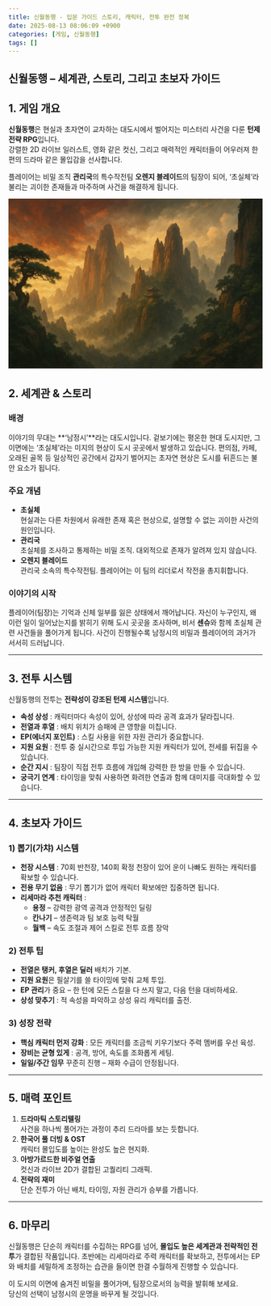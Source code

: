 ```yaml
---
title: 신월동행 - 입문 가이드 스토리, 캐릭터, 전투 완전 정복
date: 2025-08-13 08:06:09 +0900
categories: [게임, 신월동행]
tags: []
---
```


## 신월동행 – 세계관, 스토리, 그리고 초보자 가이드

## 1. 게임 개요
**신월동행**은 현실과 초자연이 교차하는 대도시에서 벌어지는 미스터리 사건을 다룬 **턴제 전략 RPG**입니다.  
강렬한 2D 라이브 일러스트, 영화 같은 컷신, 그리고 매력적인 캐릭터들이 어우러져 한 편의 드라마 같은 몰입감을 선사합니다.

플레이어는 비밀 조직 **관리국**의 특수작전팀 **오렌지 블레이드**의 팀장이 되어, ‘초실체’라 불리는 괴이한 존재들과 마주하며 사건을 해결하게 됩니다.

![신월동행](assets/img/normal/fellowmoon.png)

## 2. 세계관 & 스토리

### 배경
이야기의 무대는 **‘남정시’**라는 대도시입니다. 겉보기에는 평온한 현대 도시지만, 그 이면에는 ‘초실체’라는 미지의 현상이 도시 곳곳에서 발생하고 있습니다. 편의점, 카페, 오래된 골목 등 일상적인 공간에서 갑자기 벌어지는 초자연 현상은 도시를 뒤흔드는 불안 요소가 됩니다.

### 주요 개념
- **초실체**  
  현실과는 다른 차원에서 유래한 존재 혹은 현상으로, 설명할 수 없는 괴이한 사건의 원인입니다.
- **관리국**  
  초실체를 조사하고 통제하는 비밀 조직. 대외적으로 존재가 알려져 있지 않습니다.
- **오렌지 블레이드**  
  관리국 소속의 특수작전팀. 플레이어는 이 팀의 리더로서 작전을 총지휘합니다.

### 이야기의 시작
플레이어(팀장)는 기억과 신체 일부를 잃은 상태에서 깨어납니다. 자신이 누구인지, 왜 이런 일이 일어났는지를 밝히기 위해 도시 곳곳을 조사하며, 비서 **센슈**와 함께 초실체 관련 사건들을 풀어가게 됩니다. 사건이 진행될수록 남정시의 비밀과 플레이어의 과거가 서서히 드러납니다.

---

## 3. 전투 시스템

신월동행의 전투는 **전략성이 강조된 턴제 시스템**입니다.

- **속성 상성** : 캐릭터마다 속성이 있어, 상성에 따라 공격 효과가 달라집니다.
- **전열과 후열** : 배치 위치가 승패에 큰 영향을 미칩니다.
- **EP(에너지 포인트)** : 스킬 사용을 위한 자원 관리가 중요합니다.
- **지원 요원** : 전투 중 실시간으로 투입 가능한 지원 캐릭터가 있어, 전세를 뒤집을 수 있습니다.
- **순간 지시** : 팀장이 직접 전투 흐름에 개입해 강력한 한 방을 만들 수 있습니다.
- **궁극기 연계** : 타이밍을 맞춰 사용하면 화려한 연출과 함께 대미지를 극대화할 수 있습니다.

---

## 4. 초보자 가이드

### 1) 뽑기(가챠) 시스템
- **천장 시스템** : 70회 반천장, 140회 확정 천장이 있어 운이 나빠도 원하는 캐릭터를 확보할 수 있습니다.
- **전용 무기 없음** : 무기 뽑기가 없어 캐릭터 확보에만 집중하면 됩니다.
- **리세마라 추천 캐릭터** :  
  - **용정** – 강력한 광역 공격과 안정적인 딜링
  - **칸나기** – 생존력과 팀 보호 능력 탁월
  - **월백** – 속도 조절과 제어 스킬로 전투 흐름 장악

### 2) 전투 팁
- **전열은 탱커, 후열은 딜러** 배치가 기본.
- **지원 요원**은 필살기를 쓸 타이밍에 맞춰 교체 투입.
- **EP 관리**가 중요 – 한 턴에 모든 스킬을 다 쓰지 말고, 다음 턴을 대비하세요.
- **상성 맞추기** : 적 속성을 파악하고 상성 유리 캐릭터를 출전.

### 3) 성장 전략
- **핵심 캐릭터 먼저 강화** : 모든 캐릭터를 조금씩 키우기보다 주력 멤버를 우선 육성.
- **장비는 균형 있게** : 공격, 방어, 속도를 조화롭게 세팅.
- **일일/주간 임무** 꾸준히 진행 – 재화 수급이 안정됩니다.

---

## 5. 매력 포인트

1. **드라마틱 스토리텔링**  
   사건을 하나씩 풀어가는 과정이 추리 드라마를 보는 듯합니다.
2. **한국어 풀 더빙 & OST**  
   캐릭터 몰입도를 높이는 완성도 높은 현지화.
3. **아방가르드한 비주얼 연출**  
   컷신과 라이브 2D가 결합된 고퀄리티 그래픽.
4. **전략의 재미**  
   단순 전투가 아닌 배치, 타이밍, 자원 관리가 승부를 가릅니다.

---

## 6. 마무리
신월동행은 단순히 캐릭터를 수집하는 RPG를 넘어, **몰입도 높은 세계관과 전략적인 전투**가 결합된 작품입니다. 초반에는 리세마라로 주력 캐릭터를 확보하고, 전투에서는 EP와 배치를 세밀하게 조정하는 습관을 들이면 한결 수월하게 진행할 수 있습니다.

이 도시의 이면에 숨겨진 비밀을 풀어가며, 팀장으로서의 능력을 발휘해 보세요.  
당신의 선택이 남정시의 운명을 바꾸게 될 것입니다.

